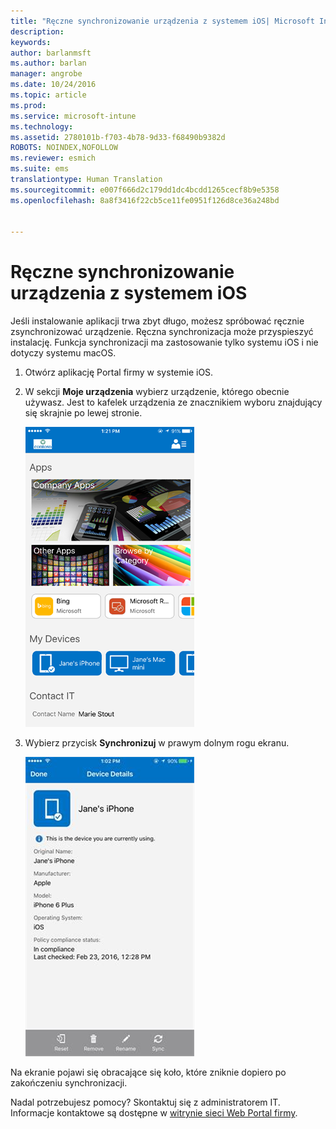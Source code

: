 ```yaml
---
title: "Ręczne synchronizowanie urządzenia z systemem iOS| Microsoft Intune"
description: 
keywords: 
author: barlanmsft
ms.author: barlan
manager: angrobe
ms.date: 10/24/2016
ms.topic: article
ms.prod: 
ms.service: microsoft-intune
ms.technology: 
ms.assetid: 2780101b-f703-4b78-9d33-f68490b9382d
ROBOTS: NOINDEX,NOFOLLOW
ms.reviewer: esmich
ms.suite: ems
translationtype: Human Translation
ms.sourcegitcommit: e007f666d2c179dd1dc4bcdd1265cecf8b9e5358
ms.openlocfilehash: 8a8f3416f22cb5ce11fe0951f126d8ce36a248bd


---
```



# <a name="sync-your-ios-device-manually"></a>Ręczne synchronizowanie urządzenia z systemem iOS

Jeśli instalowanie aplikacji trwa zbyt długo, możesz spróbować ręcznie zsynchronizować urządzenie. Ręczna synchronizacja może przyspieszyć instalację. Funkcja synchronizacji ma zastosowanie tylko systemu iOS i nie dotyczy systemu macOS.

1. Otwórz aplikację Portal firmy w systemie iOS.

2. W sekcji **Moje urządzenia** wybierz urządzenie, którego obecnie używasz. Jest to kafelek urządzenia ze znacznikiem wyboru znajdujący się skrajnie po lewej stronie.

    ![Ekran urządzenia z sekcją Moje urządzenia](./media/ios-sync-1-comp-portal-apps.png)

3.  Wybierz przycisk **Synchronizuj** w prawym dolnym rogu ekranu.

    ![Szczegóły urządzenia z przyciskiem Synchronizuj](./media/ios-sync-2-sync-button.png)

Na ekranie pojawi się obracające się koło, które zniknie dopiero po zakończeniu synchronizacji.

Nadal potrzebujesz pomocy? Skontaktuj się z administratorem IT. Informacje kontaktowe są dostępne w [witrynie sieci Web Portal firmy](http://portal.manage.microsoft.com).



<!--HONumber=Dec16_HO1-->


